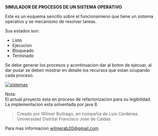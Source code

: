 **SIMULADOR DE PROCESOS DE UN SISTEMA OPERATIVO**

Este es un esquema sencillo sobre el funcionamieno que tiene un sistema operativo y se mecanismo de resolver tareas.

Sus estados son:
- Listo
- Ejecucion
- Bloqueado
- Terminado 

Se debe generar los procesos y acontinuacion dar al boton de ejecuar, al dar pusar se deben mostrar en detalle los recursos que estan ocupando cada proceso.

[![sistemas](https://res.cloudinary.com/dvejlclzb/image/upload/v1689041958/svcf9qpduxo7ayhimab6.jpg "sistemas")](https://res.cloudinary.com/dvejlclzb/image/upload/v1689041958/svcf9qpduxo7ayhimab6.jpg "sistemas")

Nota:\
El actual proyecto esta en proceso de refactorizacion para su legibilidad.\
La implementacion esta solventada por java 8.

>Creado por Wilmer Buitrago, en compañia de Luis Cardenas.\
>Universidad Distrital Francisco Jose de Caldas

Para mas informacion wilmerab20@gmail.com
